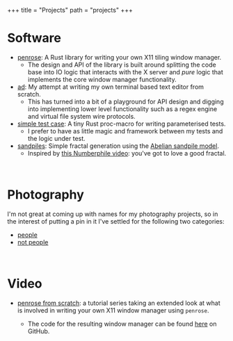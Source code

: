 +++
title = "Projects"
path = "projects"
+++


# Software

- [penrose][0]: A Rust library for writing your own X11 tiling window manager.
  - The design and API of the library is built around splitting the code base into IO logic
    that interacts with the X server and _pure_ logic that implements the core window manager
    functionality.
- [ad][1]: My attempt at writing my own terminal based text editor from scratch.
  - This has turned into a bit of a playground for API design and digging into implementing
    lower level functionality such as a regex engine and virtual file system wire protocols.
- [simple test case][2]: A tiny Rust proc-macro for writing parameterised tests.
  - I prefer to have as little magic and framework between my tests and the logic under test.
- [sandpiles][3]: Simple fractal generation using the [Abelian sandpile model][4].
  - Inspired by [this Numberphile video][5]: you've got to love a good fractal.


<br>


# Photography

I'm not great at coming up with names for my photography projects, so in the interest of putting
a pin in it I've settled for the following two categories:
  - [people][6]
  - [not people][7]


<br>


# Video

- [penrose from scratch][8]: a tutorial series taking an extended look at what is involved in writing
  your own X11 window manager using `penrose`.
  - The code for the resulting window manager can be found [here][9] on GitHub.



  [0]: https://github.com/sminez/penrose
  [1]: https://github.com/sminez/ad
  [2]: https://github.com/sminez/simple_test_case
  [3]: https://github.com/sminez/sandpiles
  [4]: https://en.wikipedia.org/wiki/Abelian_sandpile_model
  [5]: https://www.youtube.com/watch?v=1MtEUErz7Gg
  [6]: https://innesandersonmor.myportfolio.com/portfolio-people
  [7]: https://innesandersonmor.myportfolio.com/portfolio-not-people
  [8]: https://www.youtube.com/playlist?list=PLy2HjaQiG8lOxCKzuWKfmmXov4iEVOGOF
  [9]: https://github.com/sminez/penrose-from-scratch

